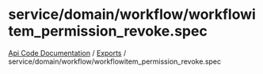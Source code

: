 # service/domain/workflow/workflowitem\_permission\_revoke.spec
[Api Code Documentation](../README.md) / [Exports](../modules.md) / service/domain/workflow/workflowitem\_permission\_revoke.spec
